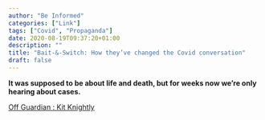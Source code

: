 ```yaml
---
author: "Be Informed"
categories: ["Link"]
tags: ["Covid", "Propaganda"]
date: 2020-08-19T09:37:20+01:00
description: ""
title: "Bait-&-Switch: How they’ve changed the Covid conversation"
draft: false
---
```


**It was supposed to be about life and death, but for weeks now we’re only hearing about cases.**

[Off Guardian : Kit Knightly](https://off-guardian.org/2020/08/18/bait-switch-how-theyve-changed-the-covid-conversation/)